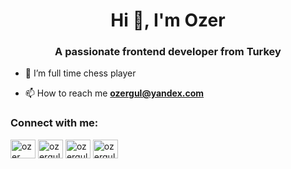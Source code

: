 <h1 align="center">Hi 👋, I'm Ozer</h1>
<h3 align="center">A passionate frontend developer from Turkey</h3>

- 🌱 I’m full time chess player

- 📫 How to reach me **ozergul@yandex.com**

<h3 align="left">Connect with me:</h3>
<p align="left">
<a href="https://codepen.io/ozer" target="blank"><img align="center" src="https://raw.githubusercontent.com/rahuldkjain/github-profile-readme-generator/master/src/images/icons/Social/codepen.svg" alt="ozer" height="30" width="40" /></a>
<a href="https://twitter.com/ozergul1" target="blank"><img align="center" src="https://raw.githubusercontent.com/rahuldkjain/github-profile-readme-generator/master/src/images/icons/Social/twitter.svg" alt="ozergul1" height="30" width="40" /></a>
<a href="https://linkedin.com/in/ozergul" target="blank"><img align="center" src="https://raw.githubusercontent.com/rahuldkjain/github-profile-readme-generator/master/src/images/icons/Social/linked-in-alt.svg" alt="ozergul" height="30" width="40" /></a>
<a href="https://instagram.com/ozergul35" target="blank"><img align="center" src="https://raw.githubusercontent.com/rahuldkjain/github-profile-readme-generator/master/src/images/icons/Social/instagram.svg" alt="ozergul35" height="30" width="40" /></a>
</p>

